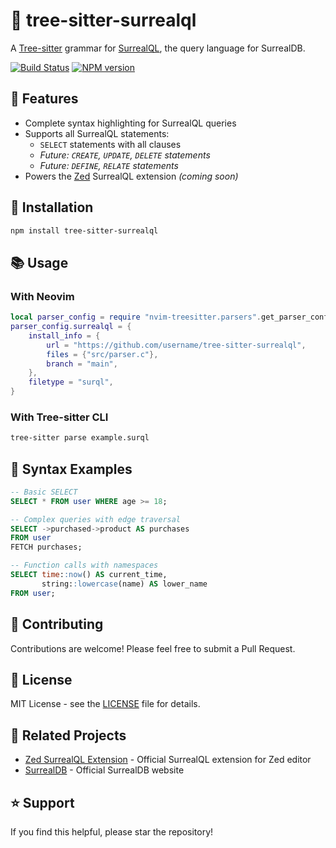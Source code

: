 # 🌟 tree-sitter-surrealql

A [Tree-sitter](https://tree-sitter.github.io/tree-sitter/) grammar for [SurrealQL](https://surrealdb.com/docs/surrealql), the query language for SurrealDB.

[![Build Status](https://placeholder-for-build-badge.svg)](https://placeholder-for-build-url)
[![NPM version](https://placeholder-for-npm-badge.svg)](https://placeholder-for-npm-url)

## 🚀 Features

- Complete syntax highlighting for SurrealQL queries
- Supports all SurrealQL statements:
  - `SELECT` statements with all clauses
  - *Future: `CREATE`, `UPDATE`, `DELETE` statements*
  - *Future: `DEFINE`, `RELATE` statements*
- Powers the [Zed](https://zed.dev) SurrealQL extension *(coming soon)*

## 🔧 Installation

```bash
npm install tree-sitter-surrealql
```

## 📚 Usage

### With Neovim

```lua
local parser_config = require "nvim-treesitter.parsers".get_parser_configs()
parser_config.surrealql = {
    install_info = {
        url = "https://github.com/username/tree-sitter-surrealql",
        files = {"src/parser.c"},
        branch = "main",
    },
    filetype = "surql",
}
```

### With Tree-sitter CLI

```bash
tree-sitter parse example.surql
```

## 🎨 Syntax Examples

```sql
-- Basic SELECT
SELECT * FROM user WHERE age >= 18;

-- Complex queries with edge traversal
SELECT ->purchased->product AS purchases
FROM user
FETCH purchases;

-- Function calls with namespaces
SELECT time::now() AS current_time,
       string::lowercase(name) AS lower_name
FROM user;
```

## 🤝 Contributing

Contributions are welcome! Please feel free to submit a Pull Request.

## 📜 License

MIT License - see the [LICENSE](LICENSE) file for details.

## 🔗 Related Projects

- [Zed SurrealQL Extension](https://github.com/DrewRidley/zed-surrealql) - Official SurrealQL extension for Zed editor
- [SurrealDB](https://surrealdb.com) - Official SurrealDB website

## ⭐ Support

If you find this helpful, please star the repository!
